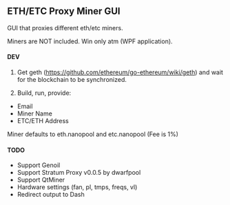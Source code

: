 ## ETH/ETC Proxy Miner GUI

GUI that proxies different eth/etc miners.

Miners are NOT included. Win only atm (WPF application).

#### DEV

1) Get geth (https://github.com/ethereum/go-ethereum/wiki/geth) and wait for the blockchain to be synchronized.

2) Build, run, provide:

- Email
- Miner Name
- ETC/ETH Address

Miner defaults to eth.nanopool and etc.nanopool (Fee is 1%)

#### TODO

- Support Genoil
- Support Stratum Proxy v0.0.5 by dwarfpool
- Support QtMiner
- Hardware settings (fan, pl, tmps, freqs, vl)
- Redirect output to Dash
